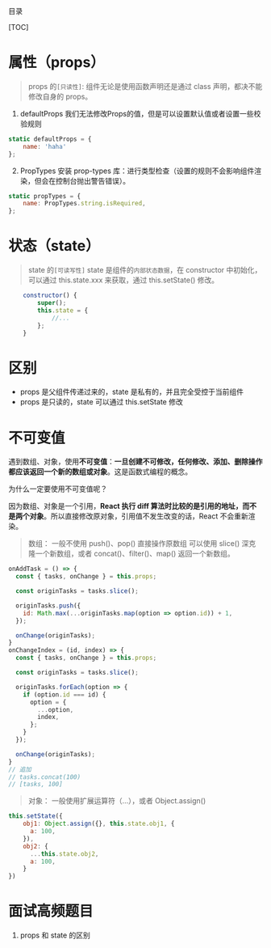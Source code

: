 目录

[TOC]


# 属性（props）
>props 的`[只读性]`:
组件无论是使用函数声明还是通过 class 声明，都决不能修改自身的 props。

1. defaultProps
我们无法修改Props的值，但是可以设置默认值或者设置一些校验规则
```js
static defaultProps = {
    name: 'haha'
};
```

2. PropTypes
安装 prop-types 库：进行类型检查（设置的规则不会影响组件渲染，但会在控制台抛出警告错误）。
```js
static propTypes = {
    name: PropTypes.string.isRequired,
};
```


# 状态（state）
> state 的`[可读写性]`
state 是组件的`内部状态数据`，在 constructor 中初始化，可以通过 this.state.xxx 来获取，通过 this.setState() 修改。

```javascript
    constructor() {
        super();
        this.state = {
            //...
        };
    }
```

# 区别
- props 是父组件传递过来的，state 是私有的，并且完全受控于当前组件
- props 是只读的，state 可以通过 this.setState 修改


# 不可变值

遇到数组、对象，使用**不可变值**：**一旦创建不可修改，任何修改、添加、删除操作都应该返回一个新的数组或对象**。这是函数式编程的概念。

为什么一定要使用不可变值呢？

因为数组、对象是一个引用，**React 执行 diff 算法时比较的是引用的地址，而不是两个对象**。所以直接修改原对象，引用值不发生改变的话，React 不会重新渲染。

>数组：
一般不使用 push()、pop() 直接操作原数组
可以使用 slice() 深克隆一个新数组，或者 concat()、filter()、map() 返回一个新数组。 
```js
onAddTask = () => {
  const { tasks, onChange } = this.props;

  const originTasks = tasks.slice();

  originTasks.push({
    id: Math.max(...originTasks.map(option => option.id)) + 1,
  });

  onChange(originTasks);
}
onChangeIndex = (id, index) => {
  const { tasks, onChange } = this.props;

  const originTasks = tasks.slice();

  originTasks.forEach(option => {
    if (option.id === id) {
      option = {
        ...option,
        index,
      };
    }
  });

  onChange(originTasks);
}
// 追加
// tasks.concat(100)
// [tasks, 100] 
```

>对象：
一般使用扩展运算符（...），或者 Object.assign()
```js
this.setState({
    obj1: Object.assign({}, this.state.obj1, {
      a: 100,
    }),
    obj2: {
      ...this.state.obj2,
      a: 100,
    }
})
```

# 面试高频题目
1. props 和 state 的区别






